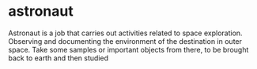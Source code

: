 # astronaut
Astronaut is a job that carries out activities related to space exploration. Observing and documenting the environment of the destination in outer space. Take some samples or important objects from there, to be brought back to earth and then studied
